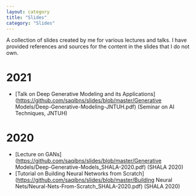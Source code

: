 ```yaml
---
layout: category
title: "Slides"
category: "Slides"
---
```


A collection of slides created by me for various lectures and talks. I have provided references and sources for the content in the slides that I do not own.

# 2021

* [Talk on Deep Generative Modeling and its Applications](https://github.com/saqibns/slides/blob/master/Generative Models/Deep-Generative-Modeling-JNTUH.pdf) (Seminar on AI Techniques, JNTUH)	

# 2020

- [Lecture on GANs](https://github.com/saqibns/slides/blob/master/Generative Models/Deep-Generative-Models_SHALA-2020.pdf) (SHALA 2020)
- [Tutorial on Building Neural Networks from Scratch](https://github.com/saqibns/slides/blob/master/Building Neural Nets/Neural-Nets-From-Scratch_SHALA-2020.pdf) (SHALA 2020)